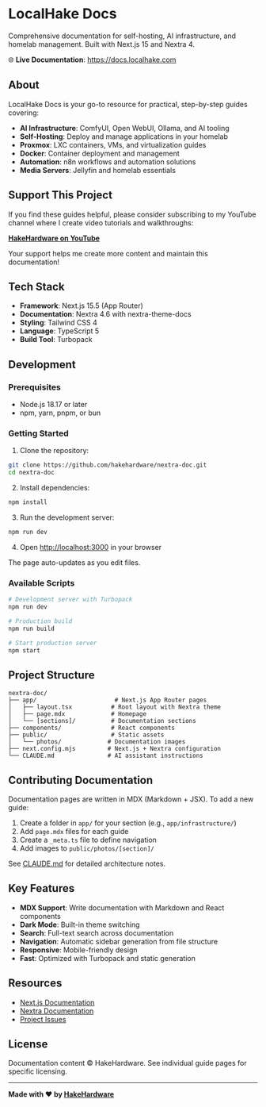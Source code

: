 # LocalHake Docs

Comprehensive documentation for self-hosting, AI infrastructure, and homelab management. Built with Next.js 15 and Nextra 4.

🌐 **Live Documentation**: https://docs.localhake.com

## About

LocalHake Docs is your go-to resource for practical, step-by-step guides covering:

- **AI Infrastructure**: ComfyUI, Open WebUI, Ollama, and AI tooling
- **Self-Hosting**: Deploy and manage applications in your homelab
- **Proxmox**: LXC containers, VMs, and virtualization guides
- **Docker**: Container deployment and management
- **Automation**: n8n workflows and automation solutions
- **Media Servers**: Jellyfin and homelab essentials

## Support This Project

If you find these guides helpful, please consider subscribing to my YouTube channel where I create video tutorials and walkthroughs:

**[HakeHardware on YouTube](https://www.youtube.com/@hakehardware)**

Your support helps me create more content and maintain this documentation!

## Tech Stack

- **Framework**: Next.js 15.5 (App Router)
- **Documentation**: Nextra 4.6 with nextra-theme-docs
- **Styling**: Tailwind CSS 4
- **Language**: TypeScript 5
- **Build Tool**: Turbopack

## Development

### Prerequisites

- Node.js 18.17 or later
- npm, yarn, pnpm, or bun

### Getting Started

1. Clone the repository:
```bash
git clone https://github.com/hakehardware/nextra-doc.git
cd nextra-doc
```

2. Install dependencies:
```bash
npm install
```

3. Run the development server:
```bash
npm run dev
```

4. Open [http://localhost:3000](http://localhost:3000) in your browser

The page auto-updates as you edit files.

### Available Scripts

```bash
# Development server with Turbopack
npm run dev

# Production build
npm run build

# Start production server
npm start
```

## Project Structure

```
nextra-doc/
├── app/                      # Next.js App Router pages
│   ├── layout.tsx           # Root layout with Nextra theme
│   ├── page.mdx             # Homepage
│   └── [sections]/          # Documentation sections
├── components/              # React components
├── public/                  # Static assets
│   └── photos/             # Documentation images
├── next.config.mjs         # Next.js + Nextra configuration
└── CLAUDE.md               # AI assistant instructions
```

## Contributing Documentation

Documentation pages are written in MDX (Markdown + JSX). To add a new guide:

1. Create a folder in `app/` for your section (e.g., `app/infrastructure/`)
2. Add `page.mdx` files for each guide
3. Create a `_meta.ts` file to define navigation
4. Add images to `public/photos/[section]/`

See [CLAUDE.md](./CLAUDE.md) for detailed architecture notes.

## Key Features

- **MDX Support**: Write documentation with Markdown and React components
- **Dark Mode**: Built-in theme switching
- **Search**: Full-text search across documentation
- **Navigation**: Automatic sidebar generation from file structure
- **Responsive**: Mobile-friendly design
- **Fast**: Optimized with Turbopack and static generation

## Resources

- [Next.js Documentation](https://nextjs.org/docs)
- [Nextra Documentation](https://nextra.site)
- [Project Issues](https://github.com/hakehardware/nextra-doc/issues)

## License

Documentation content © HakeHardware. See individual guide pages for specific licensing.

---

**Made with ❤️ by [HakeHardware](https://www.youtube.com/@hakehardware)**
